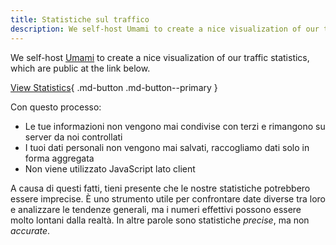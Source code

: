 ```yaml
---
title: Statistiche sul traffico
description: We self-host Umami to create a nice visualization of our traffic statistics, which are made public here.
---
```


<!-- markdownlint-disable MD051 -->

We self-host [Umami](https://umami.is) to create a nice visualization of our traffic statistics, which are public at the link below.

[View Statistics](https://stats.triplebit.net/share/S80jBc50hxr5TquS/www.privacyguides.org){ .md-button .md-button--primary }

Con questo processo:

- Le tue informazioni non vengono mai condivise con terzi e rimangono su server da noi controllati
- I tuoi dati personali non vengono mai salvati, raccogliamo dati solo in forma aggregata
- Non viene utilizzato JavaScript lato client

A causa di questi fatti, tieni presente che le nostre statistiche potrebbero essere imprecise. È uno strumento utile per confrontare date diverse tra loro e analizzare le tendenze generali, ma i numeri effettivi possono essere molto lontani dalla realtà. In altre parole sono statistiche _precise_, ma non _accurate_.
